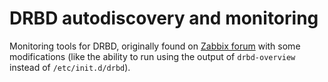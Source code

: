 DRBD autodiscovery and monitoring
=================================

Monitoring tools for DRBD, originally found on [Zabbix forum](https://www.zabbix.com/forum/showthread.php?t=43750) with some modifications 
(like the ability to run using the output of `drbd-overview` instead of `/etc/init.d/drbd`).


